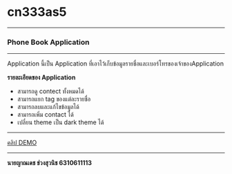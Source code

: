 # cn333as5
---
### Phone Book Application
---
Application นี้เป็น Application ที่เอาไว้เก็บข้อมูลรายชื่อและเบอร์โทรของเจ้าของApplication

**รายละเอียดของ Application**
- สามารถดู contect ทั้งหมดได้
- สามารถแยก tag ของแต่ละรายชื่อ
- สามารถลบและแก้ไขข้อมูลได้
- สามารถเพิ่ม contact ได้
- เปลี่ยน theme เป็น dark theme ได้
---
[คลิป DEMO](https://youtu.be/JyT0slkS1vg)

---

**นายญาณเดช ช่วงสุวนิช 6310611113**
